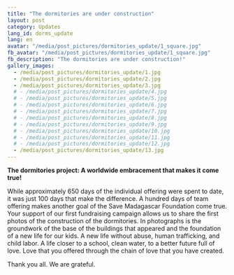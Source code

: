 ```yaml
---
title: "The dormitories are under construction"
layout: post
category: Updates
lang_id: dorms_update
lang: en
avatar: "/media/post_pictures/dormitories_update/1_square.jpg"
fb_avatar: "/media/post_pictures/dormitories_update/1_square.jpg"
fb_description: "The dormitories are under construction!"
gallery_images:
  - /media/post_pictures/dormitories_update/1.jpg
  - /media/post_pictures/dormitories_update/2.jpg
  - /media/post_pictures/dormitories_update/3.jpg
  # - /media/post_pictures/dormitories_update/4.jpg
  # - /media/post_pictures/dormitories_update/5.jpg
  # - /media/post_pictures/dormitories_update/6.jpg
  # - /media/post_pictures/dormitories_update/7.jpg
  # - /media/post_pictures/dormitories_update/8.jpg
  # - /media/post_pictures/dormitories_update/9.jpg
  # - /media/post_pictures/dormitories_update/10.jpg
  # - /media/post_pictures/dormitories_update/11.jpg
  # - /media/post_pictures/dormitories_update/12.jpg
  - /media/post_pictures/dormitories_update/13.jpg
---
```


**The dormitories project: A worldwide embracement that makes it come true!**

While approximately 650 days of the individual offering were spent to date, it was just 100 days that make the difference. A hundred days of team offering makes another goal of the Save Madagascar Foundation come true. Your support of our first fundraising campaign allows us to share the first photos of the construction of the dormitories. In photographs is the groundwork of the base of the buildings that appeared and the foundation of a new life for our kids. A new life without abuse, human trafficking, and child labor. A life closer to a school, clean water, to a better future full of love. Love that you offered through the chain of love that you have created. 

Thank you all. We are grateful.